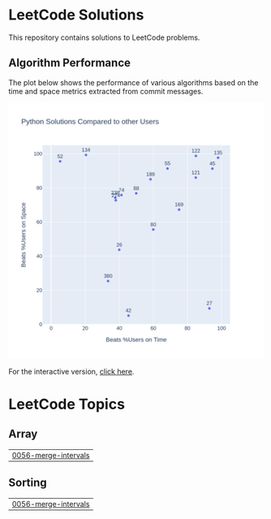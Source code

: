 # LeetCode Solutions

This repository contains solutions to LeetCode problems.

## Algorithm Performance

The plot below shows the performance of various algorithms based on the time and space metrics extracted from commit messages.

![Algorithm Performance](algorithm_performance.png)

For the interactive version, [click here](https://stefanpricopie.github.io/LeetCode/algorithm_performance.html).
<!---LeetCode Topics Start-->
# LeetCode Topics
## Array
|  |
| ------- |
| [0056-merge-intervals](https://github.com/stefanpricopie/LeetCode/tree/master/0056-merge-intervals) |
## Sorting
|  |
| ------- |
| [0056-merge-intervals](https://github.com/stefanpricopie/LeetCode/tree/master/0056-merge-intervals) |
<!---LeetCode Topics End-->